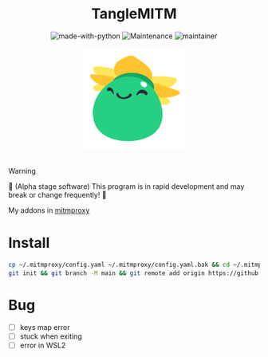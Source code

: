 <div align="center">
    <h1>TangleMITM</h1>
    <img src="https://img.shields.io/badge/Made%20with-Python-1f425f.svg" alt="made-with-python">
    <img src="https://img.shields.io/badge/Maintained%3F-yes-green.svg" alt="Maintenance">
    <img src="https://img.shields.io/badge/maintainer-Ky9oss-red" alt="maintainer">
    <br>
    <br>
    <img src="img/TangleSlime.png" alt="" width="203.5" height="203.5">
    <br>
    <br>
</div>

> [!WARNING]
> 🚧 (Alpha stage software) This program is in rapid development and may break or change frequently! 🚧

My addons in [mitmproxy](https://github.com/mitmproxy/mitmproxy)

# Install
```bash
cp ~/.mitmproxy/config.yaml ~/.mitmproxy/config.yaml.bak && cd ~/.mitmproxy/
git init && git branch -M main && git remote add origin https://github.com/Ky9oss/TangleMITM.git && git fetch origin main && git checkout origin/main -- .
```


# Bug

- [ ] keys map error
- [ ] stuck when exiting
- [ ] error in WSL2
